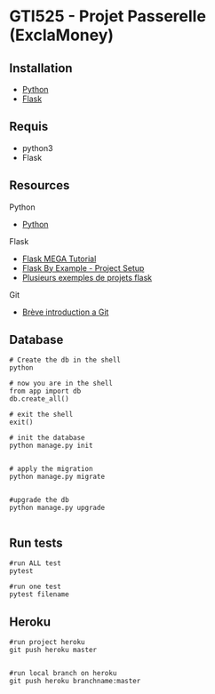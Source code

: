 # GTI525 - Projet Passerelle (ExclaMoney)

## Installation
* [Python](https://www.python.org/downloads/)
* [Flask](http://flask.pocoo.org/docs/1.0/installation/)

## Requis
* python3
* Flask


## Resources
Python
* [Python](https://www.python.org)

Flask
* [Flask MEGA Tutorial](https://blog.miguelgrinberg.com/post/the-flask-mega-tutorial-part-i-hello-world)
* [Flask By Example - Project Setup](https://realpython.com/flask-by-example-part-1-project-setup/)
* [Plusieurs exemples de projets flask](https://realpython.com/search?q=flask)

Git
* [Brève introduction a Git](http://rogerdudler.github.io/git-guide/)

## Database

````
# Create the db in the shell
python

# now you are in the shell
from app import db
db.create_all()

# exit the shell
exit()

# init the database
python manage.py init


# apply the migration
python manage.py migrate


#upgrade the db
python manage.py upgrade


````
## Run tests

```
#run ALL test
pytest

#run one test
pytest filename

```

## Heroku

```
#run project heroku
git push heroku master


#run local branch on heroku
git push heroku branchname:master

```
